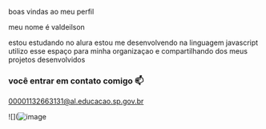 boas vindas ao meu perfil

meu nome é valdeilson

estou estudando no alura
estou me desenvolvendo na linguagem javascript
utilizo esse espaço para minha organizaçao e compartilhando dos meus projetos desenvolvidos

### você entrar em contato comigo 📫

00001132663131@al.educacao.sp.gov.br

![](![image](https://github.com/user-attachments/assets/4f155119-b41d-4ae1-a886-2b8c7e558cb5)


